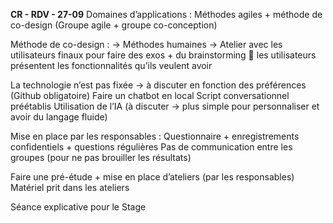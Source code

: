 **CR - RDV - 27-09**
Domaines d’applications : Méthodes agiles + méthode de co-design (Groupe agile + groupe co-conception)

Méthode de co-design : 
-> Méthodes humaines -> Atelier avec les utilisateurs finaux pour faire des exos + du brainstorming  les utilisateurs présentent les fonctionnalités qu’ils veulent avoir

La technologie n’est pas fixée -> à discuter en fonction des préférences (Github obligatoire)
Faire un chatbot en local 
Script conversationnel préétablis
Utilisation de l’IA (à discuter -> plus simple pour personnaliser et avoir du langage fluide)

Mise en place par les responsables : Questionnaire + enregistrements confidentiels + questions régulières 
Pas de communication entre les groupes (pour ne pas brouiller les résultats)

Faire une pré-étude + mise en place d’ateliers (par les responsables)
Matériel prit dans les ateliers 

Séance explicative pour le Stage 



